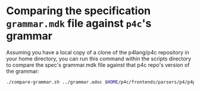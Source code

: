 # Comparing the specification `grammar.mdk` file against `p4c`'s grammar

Assuming you have a local copy of a clone of the p4lang/p4c repository
in your home directory, you can run this command within the scripts
directory to compare the spec's grammar.mdk file against that p4c
repo's version of the grammar:

```bash
./compare-grammar.sh ../grammar.adoc $HOME/p4c/frontends/parsers/p4/p4parser.ypp
```
